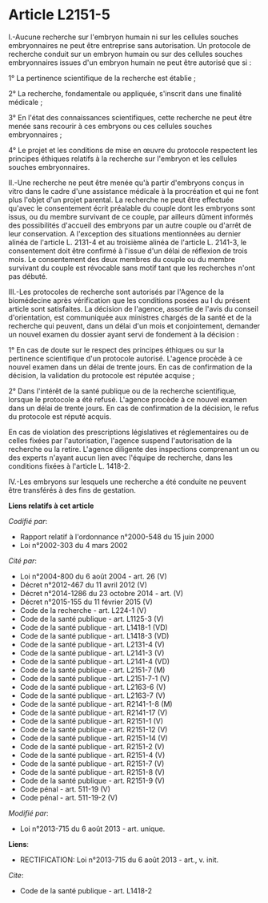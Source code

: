 # Article L2151-5

I.-Aucune recherche sur l'embryon humain ni sur les cellules souches embryonnaires ne peut être entreprise sans autorisation.
Un protocole de recherche conduit sur un embryon humain ou sur des cellules souches embryonnaires issues d'un embryon humain
ne peut être autorisé que si : 

1° La pertinence scientifique de la recherche est établie ; 

2° La recherche, fondamentale ou appliquée, s'inscrit dans une finalité médicale ; 

3° En l'état des connaissances scientifiques, cette recherche ne peut être menée sans recourir à ces embryons ou ces cellules
souches embryonnaires ; 

4° Le projet et les conditions de mise en œuvre du protocole respectent les principes éthiques relatifs à la recherche sur
l'embryon et les cellules souches embryonnaires. 

II.-Une recherche ne peut être menée qu'à partir d'embryons conçus in vitro dans le cadre d'une assistance médicale à la
procréation et qui ne font plus l'objet d'un projet parental. La recherche ne peut être effectuée qu'avec le consentement
écrit préalable du couple dont les embryons sont issus, ou du membre survivant de ce couple, par ailleurs dûment informés des
possibilités d'accueil des embryons par un autre couple ou d'arrêt de leur conservation. A l'exception des situations
mentionnées au dernier alinéa de l'article L. 2131-4 et au troisième alinéa de l'article L. 2141-3, le consentement doit être
confirmé à l'issue d'un délai de réflexion de trois mois. Le consentement des deux membres du couple ou du membre survivant
du couple est révocable sans motif tant que les recherches n'ont pas débuté. 

III.-Les protocoles de recherche sont autorisés par l'Agence de la biomédecine après vérification que les conditions posées
au I du présent article sont satisfaites. La décision de l'agence, assortie de l'avis du conseil d'orientation, est
communiquée aux ministres chargés de la santé et de la recherche qui peuvent, dans un délai d'un mois et conjointement,
demander un nouvel examen du dossier ayant servi de fondement à la décision : 

1° En cas de doute sur le respect des principes éthiques ou sur la pertinence scientifique d'un protocole autorisé. L'agence
procède à ce nouvel examen dans un délai de trente jours. En cas de confirmation de la décision, la validation du protocole
est réputée acquise ; 

2° Dans l'intérêt de la santé publique ou de la recherche scientifique, lorsque le protocole a été refusé. L'agence procède à
ce nouvel examen dans un délai de trente jours. En cas de confirmation de la décision, le refus du protocole est réputé
acquis. 

En cas de violation des prescriptions législatives et réglementaires ou de celles fixées par l'autorisation, l'agence suspend
l'autorisation de la recherche ou la retire. L'agence diligente des inspections comprenant un ou des experts n'ayant aucun
lien avec l'équipe de recherche, dans les conditions fixées à l'article L. 1418-2. 

IV.-Les embryons sur lesquels une recherche a été conduite ne peuvent être transférés à des fins de gestation.

**Liens relatifs à cet article**

_Codifié par_:

  - Rapport relatif à l'ordonnance n°2000-548 du 15 juin 2000
  - Loi n°2002-303 du 4 mars 2002

_Cité par_:

  - Loi n°2004-800 du 6 août 2004 - art. 26 (V)
  - Décret n°2012-467 du 11 avril 2012 (V)
  - Décret n°2014-1286 du 23 octobre 2014 - art. (V)
  - Décret n°2015-155 du 11 février 2015 (V)
  - Code de la recherche - art. L224-1 (V)
  - Code de la santé publique - art. L1125-3 (V)
  - Code de la santé publique - art. L1418-1 (VD)
  - Code de la santé publique - art. L1418-3 (VD)
  - Code de la santé publique - art. L2131-4 (V)
  - Code de la santé publique - art. L2141-3 (V)
  - Code de la santé publique - art. L2141-4 (VD)
  - Code de la santé publique - art. L2151-7 (M)
  - Code de la santé publique - art. L2151-7-1 (V)
  - Code de la santé publique - art. L2163-6 (V)
  - Code de la santé publique - art. L2163-7 (V)
  - Code de la santé publique - art. R2141-1-8 (M)
  - Code de la santé publique - art. R2141-17 (V)
  - Code de la santé publique - art. R2151-1 (V)
  - Code de la santé publique - art. R2151-12 (V)
  - Code de la santé publique - art. R2151-14 (V)
  - Code de la santé publique - art. R2151-2 (V)
  - Code de la santé publique - art. R2151-4 (V)
  - Code de la santé publique - art. R2151-7 (V)
  - Code de la santé publique - art. R2151-8 (V)
  - Code de la santé publique - art. R2151-9 (V)
  - Code pénal - art. 511-19 (V)
  - Code pénal - art. 511-19-2 (V)

_Modifié par_:

  - Loi n°2013-715 du 6 août 2013 - art. unique.

**Liens**:

  - RECTIFICATION: Loi n°2013-715 du 6 août 2013 - art., v. init.

_Cite_:

  - Code de la santé publique - art. L1418-2
